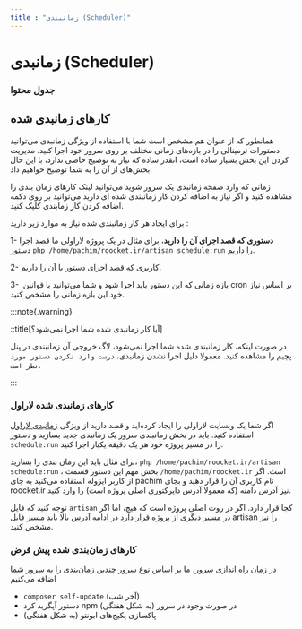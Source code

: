 ```yaml
---
title : "زمانبندی (Scheduler)"
---
```


# زمانبدی (Scheduler)

### جدول محتوا

## کارهای زمانبدی شده
<div id="66496087364"><script type="text/JavaScript" src="https://www.aparat.com/embed/fjgso?data[rnddiv]=66496087364&data[responsive]=yes"></script></div>

همانطور که از عنوان هم مشخص است شما با استفاده از ویژگی زمانبدی می‌توانید دستورات ترمینالی را در بازه‌های زمانی مختلف بر روی سرور خود اجرا کنید.  مدیریت کردن این بخش بسیار ساده‌ است، انقدر ساده که نیاز به توضیح خاصی ندارد، با این حال بخش‌های از آن را به شما توضیح خواهیم داد.

زمانی که وارد صفحه زمانبدی یک سرور شوید می‌توانید لینک کارهای زمان بندی را مشاهده کنید و اگر نیاز به اضافه کردن کار زمانبندی شده ای دارید می‌توانید بر روی دکمه اضافه کردن کار زمابندی کلیک کنید.

برای ایجاد هر کار زمانبندی شده نیاز به موارد زیر دارید :

1- **دستوری که قصد اجرای آن را دارید**، برای مثال در یک پروژه لاراولی ما قصد اجرا دستور `php /home/pachim/roocket.ir/artisan schedule:run` را داریم.

 2- کاربری که قصد اجرای دستور با آن را داریم.

3- .بازه زمانی که این دستور باید اجرا شود و شما می‌توانید با قوانین cron بر اساس نیاز خود این بازه زمانی را مشخص کنید.


:::note{.warning}

::title[آیا کار زمانبدی شده شما اجرا نمی‌شود؟]

در صورت اینکه، کار زمانبندی شده شما اجرا نمی‌شود، لاگ خروجی آن زمانبندی در پنل پچیم را مشاهده کنید. معمولا دلیل اجرا نشدن زمانبدی، `درست وارد نکردن دستور مورد نظر است`.

:::
### کارهای زمانبدی شده لاراول 

اگر شما یک وبسایت لاراولی را ایجاد کرده‌اید و قصد دارید از ویژگی [زمانبدی لاراول](https://laravel.com/docs/scheduling) استفاده کنید. باید در بخش زمانبندی سرور یک زمانبدی جدید بسازید و دستور `schedule:run` را در مسیر پروژه خود هر یک دقیقه یکبار اجرا کنید.

برای مثال باید این زمان بندی را بسازید، `php /home/pachim/roocket.ir/artisan schedule:run` ، بخش مهم این دستور قسمت `/home/pachim/roocket.ir` است. اگر از کاربر ایزوله استفاده می‌کنید به جای pachim نام کاربری آن را قرار دهید و بجای roocket.ir نیز آدرس دامنه‌ (که معمولا آدرس دایرکتوری اصلی پروژه است)  را وارد کنید.

توجه کنید که فایل `artisan` کجا قرار دارد. اگر در روت اصلی پروژه است که هیچ، اما اگر در مسیر دیگری از پروژه قرار دارد در ادامه آدرس بالا باید مسیر فایل artisan را نیز مشخص کنید.

### کارهای زمان‌بندی شده پیش فرض

در زمان راه اندازی سرور، ما بر اساس نوع سرور چندین زمان‌بندی را به سرور شما اضافه می‌کنیم

- `composer self-update` (آخر شب)
- دستور آپگرید کرد npm در صورت وجود در سرور (به شکل هفتگی)
- پاکسازی پکیج‌های ابونتو (به شکل هفتگی)
